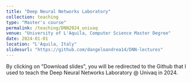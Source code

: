 ```yaml
---
title: "Deep Neural Networks Laboratory"
collection: teaching
type: "Master's course"
permalink: /teaching/DNN2024_univaq
venue: "University of L'Aquila, Computer Science Master Degree"
date: 2024-01-01
location: "L'Aquila, Italy"
slidesurl: "https://github.com/dangeloandrea14/DNN-lectures"
---
```


By clicking on "Download slides", you will be redirected to the Github that I used to teach the Deep Neural Networks Laboratory @ Univaq in 2024. 
